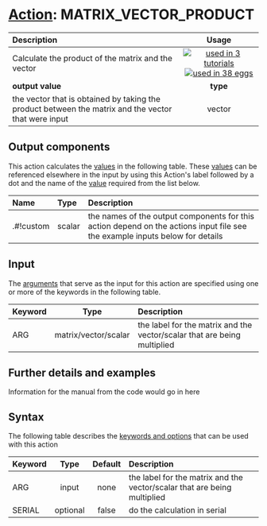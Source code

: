 # [Action](actions.md): MATRIX_VECTOR_PRODUCT

| Description    | Usage |
|:--------|:--------:|
| Calculate the product of the matrix and the vector | [![used in 3 tutorials](https://img.shields.io/badge/tutorials-3-green.svg)](https://www.plumed-tutorials.org/browse.html?search=MATRIX_VECTOR_PRODUCT)[![used in 38 eggs](https://img.shields.io/badge/nest-38-green.svg)](https://www.plumed-nest.org/browse.html?search=MATRIX_VECTOR_PRODUCT)|
 | **output value** | **type** |
| the vector that is obtained by taking the product between the matrix and the vector that were input | vector |

## Output components

This action calculates the [values](pecifying_arguments.html) in the following table.  These [values](pecifying_arguments.html) can be referenced elsewhere in the input by using this Action's label followed by a dot and the name of the [value](pecifying_arguments.html) required from the list below.

| Name | Type | Description |
|:-------|:-----|:-------|
| .#!custom | scalar | the names of the output components for this action depend on the actions input file see the example inputs below for details | 


## Input

The [arguments](specifying_arguments.html) that serve as the input for this action are specified using one or more of the keywords in the following table.

| Keyword |  Type | Description |
|:--------|:------:|:-----------|
| ARG | matrix/vector/scalar | the label for the matrix and the vector/scalar that are being multiplied |


## Further details and examples 
Information for the manual from the code would go in here 
## Syntax 
The following table describes the [keywords and options](parsing.md) that can be used with this action 

| Keyword | Type | Default | Description |
|:-------|:----:|:-------:|:-----------|
| ARG | input | none | the label for the matrix and the vector/scalar that are being multiplied |
| SERIAL | optional | false |  do the calculation in serial |

